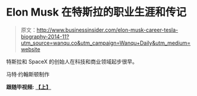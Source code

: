 # Elon Musk 在特斯拉的职业生涯和传记

> 原文：<http://www.businessinsider.com/elon-musk-career-tesla-biography-2014-11?utm_source=wanqu.co&utm_campaign=Wanqu+Daily&utm_medium=website>



特斯拉和 SpaceX 的创始人在科技和商业领域起步很早。

马特·约翰斯顿制作

**跟随毕视频:** [**【上】**](https://www.facebook.com/BusinessInsider.Video)

